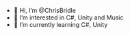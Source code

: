 - 👋 Hi, I’m @ChrisBridle
- 👀 I’m interested in C#, Unity and Music
- 🌱 I’m currently learning C#, Unity


<!---
ChrisBridle/ChrisBridle is a ✨ special ✨ repository because its `README.md` (this file) appears on your GitHub profile.
You can click the Preview link to take a look at your changes.
--->
